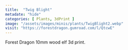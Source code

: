 ```yaml
---
title:  "Twig Blight"
metadate: "hide"
categories: [ Plants, 3dPrint ]
image: "/assets/images/minis/plants/TwigBlight2.webp"
visit: "https://forestdragon.gumroad.com/l/QtcwE"
---
```

Forest Dragon 10mm wood elf 3d print.